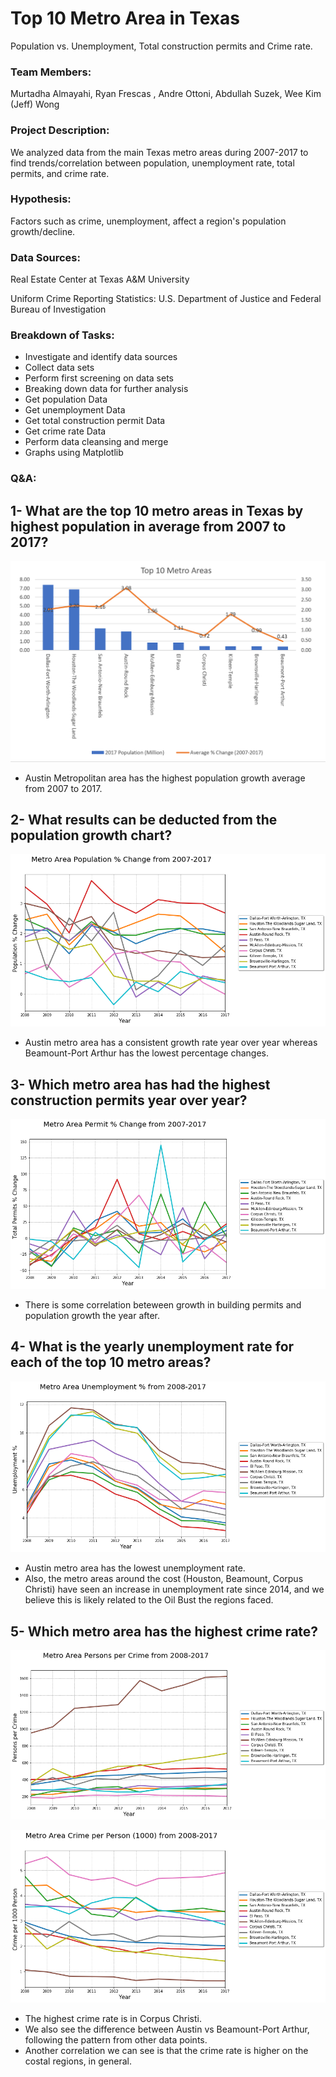 # Top 10 Metro Area in Texas

 Population vs. Unemployment, Total construction permits and Crime rate.

### Team Members:

Murtadha Almayahi, Ryan Frescas , Andre Ottoni, Abdullah Suzek, Wee Kim (Jeff) Wong  

### Project Description:

We analyzed data from the main Texas metro areas during 2007-2017 to find trends/correlation between population, unemployment rate, total permits, and crime rate.  

### Hypothesis:
Factors such as crime, unemployment, affect a region's population growth/decline.

### Data Sources:

Real Estate Center at Texas A&M University

Uniform Crime Reporting Statistics: U.S. Department of Justice and Federal Bureau of Investigation
 
### Breakdown of Tasks:  
* Investigate and identify data sources  
* Collect data sets  
* Perform first screening on data sets  
* Breaking down data for further analysis  
* Get population Data  
* Get unemployment Data  
* Get total construction permit Data  
* Get crime rate Data  
* Perform data cleansing and merge  
* Graphs using Matplotlib  
  
### Q&A:  
## 1- What are the top 10 metro areas in Texas by highest population in average from 2007 to 2017?

 ![2007-2017-Texas-City-Analysis](city-analysis/Images/city_by_population.PNG)

* Austin Metropolitan area has the highest population growth average from 2007 to 2017.


## 2- What results can be deducted from the population growth chart?

![2007-2017-Texas-City-Analysis](city-analysis/Images/population.png)

* Austin metro area has a consistent growth rate year over year whereas Beamount-Port Arthur has the lowest percentage changes.


## 3- Which metro area has had the highest construction permits year over year?

 ![2007-2017-Texas-City-Analysis](city-analysis/Images/permit.png)
 
 * There is some correlation beteween growth in building permits and population growth the year after.
 
 
## 4- What is the yearly unemployment rate for each of the top 10 metro areas?

 ![2007-2017-Texas-City-Analysis](city-analysis/Images/unemployment.png)
* Austin metro area has the lowest unemployment rate. 
* Also, the metro areas around the cost (Houston, Beamount, Corpus Christi) have seen an increase in unemployment rate since 2014, and we believe this is likely related to the Oil Bust the regions faced.


## 5- Which metro area has the highest crime rate?

 ![2007-2017-Texas-City-Analysis](city-analysis/Images/crime.png)
 
 ![2007-2017-Texas-City-Analysis](city-analysis/Images/crimerate.png)
 
* The highest crime rate is in Corpus Christi. 
* We also see the difference between Austin vs Beamount-Port Arthur, following the pattern from other data points.
* Another correlation we can see is that the crime rate is higher on the costal regions, in general.

